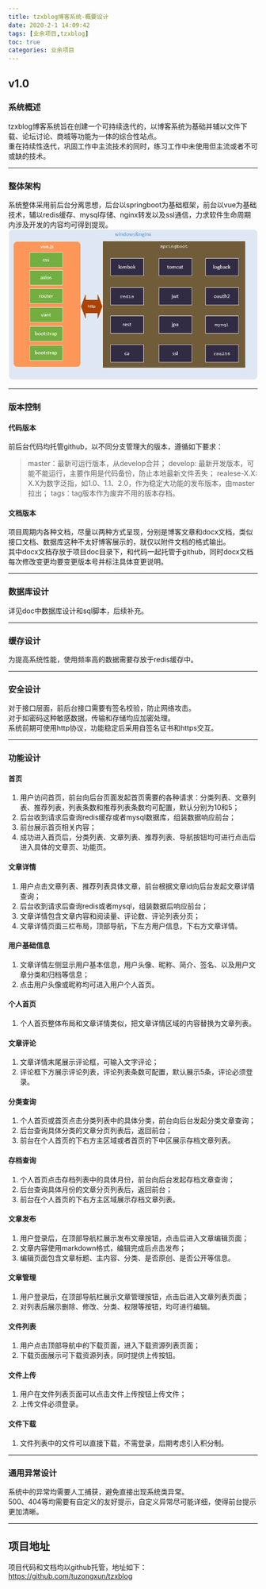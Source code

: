 ```yaml
---
title: tzxblog博客系统-概要设计
date: 2020-2-1 14:09:42
tags: [业余项目,tzxblog]
toc: true
categories: 业余项目
---
```

## v1.0
### 系统概述
tzxblog博客系统旨在创建一个可持续迭代的，以博客系统为基础并辅以文件下载、论坛讨论、商城等功能为一体的综合性站点。<br/>
重在持续性迭代，巩固工作中主流技术的同时，练习工作中未使用但主流或者不可或缺的技术。

<!--more-->

***
### 整体架构
系统整体采用前后台分离思想，后台以springboot为基础框架，前台以vue为基础技术，辅以redis缓存、mysql存储、nginx转发以及ssl通信，力求软件生命周期内涉及开发的内容均可得到提现。
![技术架构](/images/tzxblog/tzxblog技术架构.png)

***
### 版本控制
#### 代码版本
前后台代码均托管github，以不同分支管理大的版本，遵循如下要求：
>master：最新可运行版本，从develop合并；
develop: 最新开发版本，可能不能运行，主要作用是代码备份，防止本地最新文件丢失；
realese-X.X: X.X为数字泛指，如1.0、1.1、2.0，作为稳定大功能的发布版本，由master拉出；
tags：tag版本作为废弃不用的版本存档。

#### 文档版本
项目周期内各种文档，尽量以两种方式呈现，分别是博客文章和docx文档，类似接口文档、数据库这种不太好博客展示的，就仅以附件文档的格式输出。<br/>
其中docx文档存放于项目doc目录下，和代码一起托管于github，同时docx文档每次修改变更均要变更版本号并标注具体变更说明。

***
### 数据库设计
详见doc中数据库设计和sql脚本，后续补充。

***
### 缓存设计
为提高系统性能，使用频率高的数据需要存放于redis缓存中。

***
### 安全设计
对于接口层面，前后台接口需要有签名校验，防止网络攻击。<br/>
对于如密码这种敏感数据，传输和存储均应加密处理。<br/>
系统前期可使用http协议，功能稳定后采用自签名证书和https交互。

***
### 功能设计
#### 首页
1. 用户访问首页，前台向后台页面发起首页需要的各种请求：分类列表、文章列表、推荐列表，列表条数和推荐列表条数均可配置，默认分别为10和5；
2. 后台收到请求后查询redis缓存或者mysql数据库，组装数据响应前台；
3. 前台展示首页相关内容；
4. 成功进入首页后，分类列表、文章列表、推荐列表、导航按钮均可进行点击后进入具体的文章页、功能页。

#### 文章详情
1. 用户点击文章列表、推荐列表具体文章，前台根据文章id向后台发起文章详情查询；
2. 后台收到请求后查询redis或者mysql，组装数据后响应前台；
3. 文章详情包含文章内容和阅读量、评论数、评论列表分页；
4. 文章详情页面三栏布局，顶部导航，下左方用户信息，下右方文章详情。

#### 用户基础信息
1. 文章详情左侧显示用户基本信息，用户头像、昵称、简介、签名、以及用户文章分类和归档等信息；
2. 点击用户头像或昵称均可进入用户个人首页。


#### 个人首页
1. 个人首页整体布局和文章详情类似，把文章详情区域的内容替换为文章列表。

#### 文章评论
1. 文章详情末尾展示评论框，可输入文字评论；
2. 评论框下方展示评论列表，评论列表条数可配置，默认展示5条，评论必须登录。

#### 分类查询
1. 个人首页或首页点击分类列表中的具体分类，前台向后台发起分类文章查询；
2. 后台查询具体分类的文章分页列表后，返回前台；
3. 前台在个人首页的下右方主区域或者首页的下中区展示存档文章列表。

#### 存档查询
1. 个人首页点击存档列表中的具体月份，前台向后台发起存档文章查询；
2. 后台查询具体月份的文章分页列表后，返回前台；
3. 前台在个人首页的下右方主区域展示存档文章列表。

#### 文章发布
1. 用户登录后，在顶部导航栏展示发布文章按钮，点击后进入文章编辑页面；
2. 文章内容使用markdown格式，编辑完成后点击发布；
3. 编辑页面包含文章标题、主内容、分类、是否原创、是否公开等信息。

#### 文章管理
1. 用户登录后，在顶部导航栏展示文章管理按钮，点击后进入文章列表页面；
2. 对列表后展示删除、修改、分类、权限等按钮，均可进行编辑。

#### 文件列表
1. 用户点击顶部导航中的下载页面，进入下载资源列表页面；
2. 下载页面展示可下载资源列表，同时提供上传按钮。

#### 文件上传
1. 用户在文件列表页面可以点击文件上传按钮上传文件；
2. 上传文件必须登录。

#### 文件下载
1. 文件列表中的文件可以直接下载，不需登录，后期考虑引入积分制。

***
### 通用异常设计
系统中的异常均需要人工捕获，避免直接出现系统类异常。<br/>
500、404等均需要有自定义的友好提示，自定义异常尽可能详细，使得前台提示更加清晰。

***
## 项目地址
项目代码和文档均以github托管，地址如下：
<https://github.com/tuzongxun/tzxblog>